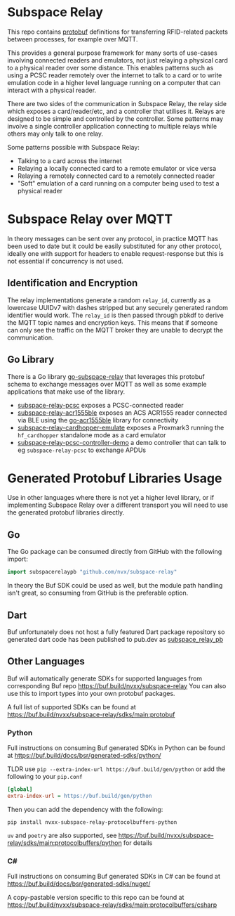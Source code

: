 # Subspace Relay

This repo contains [protobuf](https://protobuf.dev/) definitions for transferring RFID-related packets between processes,
for example over MQTT.

This provides a general purpose framework for many sorts of use-cases involving connected readers and emulators,
not just relaying a physical card to a physical reader over some distance. This enables patterns such as using
a PCSC reader remotely over the internet to talk to a card or to write emulation code in a higher level language
running on a computer that can interact with a physical reader.

There are two sides of the communication in Subspace Relay, the relay side which exposes a card/reader/etc, and
a controller that utilises it. Relays are designed to be simple and controlled by the controller. Some patterns may
involve a single controller application connecting to multiple relays while others may only talk to one relay.

Some patterns possible with Subspace Relay:
* Talking to a card across the internet 
* Relaying a locally connected card to a remote emulator or vice versa
* Relaying a remotely connected card to a remotely connected reader
* "Soft" emulation of a card running on a computer being used to test a physical reader

# Subspace Relay over MQTT

In theory messages can be sent over any protocol, in practice MQTT has been used to date but it could be
easily substituted for any other protocol, ideally one with support for headers to enable request-response
but this is not essential if concurrency is not used.

## Identification and Encryption

The relay implementations generate a random `relay_id`, currently as a lowercase UUIDv7 with dashes stripped but
any securely generated random identifier would work. The `relay_id` is then passed through pbkdf to derive the
MQTT topic names and encryption keys. This means that if someone can only see the traffic on the MQTT broker they
are unable to decrypt the communication.

## Go Library

There is a Go library [go-subspace-relay](https://github.com/nvx/go-subspace-relay) that leverages this protobuf schema to exchange messages over MQTT
as well as some example applications that make use of the library.

* [subspace-relay-pcsc](https://github.com/nvx/subspace-relay-pcsc) exposes a PCSC-connected reader
* [subspace-relay-acr1555ble](https://github.com/nvx/subspace-relay-acr1555ble) exposes an ACS ACR1555 reader
connected via BLE using the [go-acr1555ble](https://github.com/nvx/go-acr1555ble) library for connectivity
* [subspace-relay-cardhopper-emulate](https://github.com/nvx/subspace-relay-cardhopper-emulate) exposes a Proxmark3
running the `hf_cardhopper` standalone mode as a card emulator
* [subspace-relay-pcsc-controller-demo](https://github.com/nvx/subspace-relay-pcsc-controller-demo) a demo controller
that can talk to eg `subspace-relay-pcsc` to exchange APDUs

# Generated Protobuf Libraries Usage

Use in other languages where there is not yet a higher level library, or if implementing Subspace Relay over a
different transport you will need to use the generated protobuf libraries directly.

## Go
The Go package can be consumed directly from GitHub with the following import:

```go
import subspacerelaypb "github.com/nvx/subspace-relay"
```

In theory the Buf SDK could be used as well, but the module path handling isn't great, so consuming from GitHub
is the preferable option.

## Dart

Buf unfortunately does not host a fully featured Dart package repository so generated dart code has been published
to pub.dev as [subspace_relay_pb](https://pub.dev/packages/subspace_relay_pb)

## Other Languages
Buf will automatically generate SDKs for supported languages from corresponding Buf repo
https://buf.build/nvxx/subspace-relay
You can also use this to import types into your own protobuf packages.

A full list of supported SDKs can be found at https://buf.build/nvxx/subspace-relay/sdks/main:protobuf 

### Python
Full instructions on consuming Buf generated SDKs in Python can be found at
https://buf.build/docs/bsr/generated-sdks/python/

TLDR use `pip --extra-index-url https://buf.build/gen/python` or add the following to your `pip.conf`

```ini filename="pip.conf"
[global]
extra-index-url = https://buf.build/gen/python
```

Then you can add the dependency with the following:

```shell
pip install nvxx-subspace-relay-protocolbuffers-python
```

`uv` and `poetry` are also supported, see https://buf.build/nvxx/subspace-relay/sdks/main:protocolbuffers/python
for details

### C#
Full instructions on consuming Buf generated SDKs in C# can be found at
https://buf.build/docs/bsr/generated-sdks/nuget/

A copy-pastable version specific to this repo can be found at
https://buf.build/nvxx/subspace-relay/sdks/main:protocolbuffers/csharp
